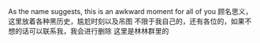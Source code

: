 As the name suggests, this is an awkward moment for all of you
顾名思义，这里放着各种黑历史，尴尬时刻以及吊图
不限于我自己的，还有各位的，如果不想的话可以联系我，我会进行删除
这里是林林群里的
